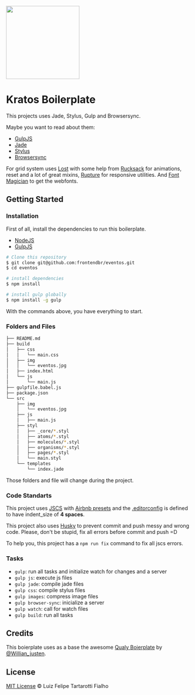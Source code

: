 <p>
  <img src="https://cloud.githubusercontent.com/assets/3603793/14390922/a999424c-fd8f-11e5-8fbb-ab908a1d4740.png" width="200">
</p>

# Kratos Boilerplate

This projects uses Jade, Stylus, Gulp and Browsersync.

Maybe you want to read about them:
- [GulpJS](http://gulpjs.com/)
- [Jade](http://jade-lang.com/)
- [Stylus](http://learnboost.github.io/stylus/)
- [Browsersync](https://www.browsersync.io/)

For grid system uses [Lost](https://github.com/peterramsing/lost) with some help from [Rucksack](http://simplaio.github.io/rucksack/) for animations, reset and a lot of great mixins, [Rupture](https://github.com/jenius/rupture) for responsive utilities. And [Font Magician](https://github.com/jonathantneal/postcss-font-magician/) to get the webfonts.

## Getting Started

### Installation

First of all, install the dependencies to run this boilerplate.

- [NodeJS](http://nodejs.org/)
- [GulpJS](http://gulpjs.com/)


```sh
# Clone this repository
$ git clone git@github.com:frontendbr/eventos.git
$ cd eventos

# install dependencies
$ npm install

# install gulp globally
$ npm install -g gulp
```

With the commands above, you have everything to start.

### Folders and Files

```sh
├── README.md
├── build
│   ├── css
│   │   └── main.css
│   ├── img
│   │   └── eventos.jpg
│   ├── index.html
│   └── js
│       └── main.js
├── gulpfile.babel.js
├── package.json
└── src
    ├── img
    │   └── eventos.jpg
    ├── js
    │   ├── main.js
    ├── styl
    │   ├── _core/*.styl
    │   ├── atoms/*.styl
    │   ├── molecules/*.styl
    │   ├── organisms/*.styl
    │   ├── pages/*.styl 
    │   └── main.styl
    └── templates
        └── index.jade
```

Those folders and file will change during the project.

### Code Standarts

This project uses [JSCS](http://jscs.info/) with [Airbnb presets](https://github.com/airbnb/javascript) and the [.editorconfig](https://github.com/frontendbr/eventos/blob/skeleton/.editorconfig) is defined to have indent_size of **4 spaces**.

This project also uses [Husky](https://github.com/typicode/husky) to prevent commit and push messy and wrong code. Please, don't be stupid, fix all errors before commit and push =D

To help you, this project has a `npm run fix` command to fix all jscs errors.

### Tasks

- `gulp`: run all tasks and initialize watch for changes and a server
- `gulp js`: execute js files
- `gulp jade`: compile jade files
- `gulp css`: compile stylus files
- `gulp images`: compress image files
- `gulp browser-sync`: inicialize a server
- `gulp watch`: call for watch files 
- `gulp build`: run all tasks  


## Credits

This boierplate uses as a base the awesome [Qualy Boierplate](https://github.com/Qualy-org/qualy) by [@Willian_justen](https://twitter.com/Willian_justen).


## License

[MIT License](http://felipefialho.mit-license.org/) © Luiz Felipe Tartarotti Fialho

